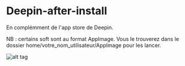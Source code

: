 # Deepin-after-install
En complémment de l'app store de Deepin. 

NB : certains soft sont au format AppImage. Vous le trouverez dans le dossier home/votre_nom_utilisateur/AppImage pour les lancer.

![alt tag](https://user-images.githubusercontent.com/5204232/51186116-20df8480-18d9-11e9-9754-c2fc58b8e2ae.png)
